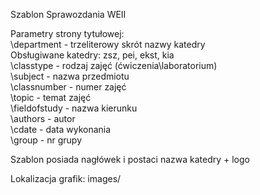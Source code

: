 Szablon Sprawozdania WEII </br>

Parametry strony tytułowej:</br>
\department - trzeliterowy skrót nazwy katedry</br>
Obsługiwane katedry: zsz, pei, ekst, kia</br>
\classtype - rodzaj zajęć (ćwiczenia\laboratorium)</br>
\subject - nazwa przedmiotu</br>
\classnumber - numer zajęć</br>
\topic - temat zajęć</br>
\fieldofstudy - nazwa kierunku</br>
\authors - autor</br>
\cdate - data wykonania</br>
\group - nr grupy</br>

Szablon posiada nagłówek i postaci nazwa katedry + logo</br>

Lokalizacja grafik: images/</br>
